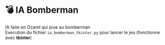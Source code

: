 # 💣 IA Bomberman

IA faite en Ocaml qui joue au bomberman  
Execution du fichier `ia_bomberman_tkinter.py` pour lancer le jeu (fonctionne avec **tkinter**)

